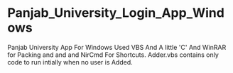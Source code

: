 # Panjab_University_Login_App_Windows
Panjab University App For Windows
Used VBS And A little 'C' And WinRAR for Packing and and and NirCmd For Shortcuts.
Adder.vbs contains only code to run intially when no user is Added.
